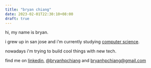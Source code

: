 ```yaml
---
title: "bryan chiang"
date: 2023-02-01T22:30:10+08:00
draft: true
---
```


hi, my name is bryan.

i grew up in san jose and i'm currently studying [computer science](https://www.cs.stanford.edu).

nowadays i'm trying to build cool things with new tech.

find me on [linkedin](https://www.linkedin.com/in/bryanhpchiang), [@bryanhpchiang](https://www.twitter.com/bryanhpchiang) and bryanhpchiang@gmail.com
